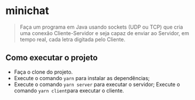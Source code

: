 # minichat

> Faça um programa em Java usando sockets (UDP ou TCP) que cria uma conexão Cliente-Servidor e seja capaz de enviar ao Servidor, em tempo real, cada letra digitada pelo Cliente.

## Como executar o projeto

- Faça o clone do projeto.
- Execute o comando `yarn` para instalar as dependências;
- Execute o comando `yarn server` para executar o servidor;
Execute o comando `yarn client`para executar o cliente.